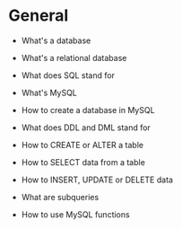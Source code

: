 # General

* What's a database

* What's a relational database

* What does SQL stand for

* What's MySQL

* How to create a database in MySQL

* What does DDL and DML stand for

* How to CREATE or ALTER a table

* How to SELECT data from a table

* How to INSERT, UPDATE or DELETE data

* What are subqueries

* How to use MySQL functions

